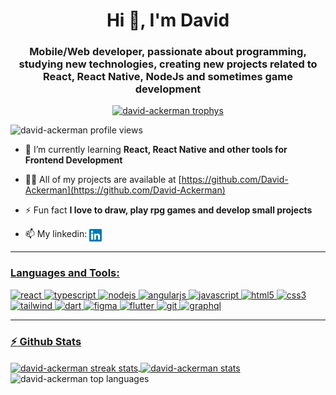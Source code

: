 
<!--
**David-Ackerman/David-Ackerman** is a ✨ _special_ ✨ repository because its `README.md` (this file) appears on your GitHub profile.

Here are some ideas to get you started:

- 🔭 I’m currently working on ...
- 🌱 I’m currently learning ...
- 👯 I’m looking to collaborate on ...
- 🤔 I’m looking for help with ...
- 💬 Ask me about ...
- 📫 How to reach me: ...
- 😄 Pronouns: ...
- ⚡ Fun fact: ...
-->

<h1 align="center">Hi 👋, I'm David</h1>
<h3 align="center">Mobile/Web developer, passionate about programming, studying new technologies, creating new projects related to React, React Native, NodeJs and sometimes game development</h3>

<p align="center"> <a href="https://github.com/ryo-ma/github-profile-trophy"><img src="https://github-profile-trophy.vercel.app/?username=david-ackerman&theme=monokai" alt="david-ackerman trophys" /></a> </p>

<p align="left"> <img src="https://komarev.com/ghpvc/?username=david-ackerman" alt="david-ackerman profile views" /> </p>

- 🌱 I’m currently learning **React, React Native and other tools for Frontend Development**

- 👨‍💻 All of my projects are available at [https://github.com/David-Ackerman](https://github.com/David-Ackerman)

- ⚡ Fun fact **I love to draw, play rpg games and develop small projects**

- 📫 My linkedin: <a href="https://linkedin.com/in/david-dos-santos-dev/" target="blank" rel="noopener noreferrer"><img align="center" src="https://github.com/David-Ackerman/David-Ackerman/blob/master/linkedin.svg" alt="linkedin david dos santos" height="20" width="20" />

---

### Languages and Tools:

<p align="left">
  <img src="https://www.vectorlogo.zone/logos/reactjs/reactjs-icon.svg" alt="react" width="40" height="40"/> <img src="https://www.vectorlogo.zone/logos/typescriptlang/typescriptlang-icon.svg" alt="typescript" width="40" height="40"/> <img src="https://www.vectorlogo.zone/logos/nodejs/nodejs-icon.svg" alt="nodejs" width="40" height="40"/> <img src="https://www.vectorlogo.zone/logos/angular/angular-icon.svg" alt="angularjs" width="40" height="40"/> <img src="https://www.vectorlogo.zone/logos/javascript/javascript-icon.svg" alt="javascript" width="40" height="40"/> <img src="https://www.vectorlogo.zone/logos/w3_html5/w3_html5-icon.svg" alt="html5" width="40" height="40"/> <img src="https://www.vectorlogo.zone/logos/w3_css/w3_css-official.svg" alt="css3" width="40" height="40"/> <img src="https://www.vectorlogo.zone/logos/tailwindcss/tailwindcss-ar21.svg" alt="tailwind" width="40" height="40"/> <img src="https://www.vectorlogo.zone/logos/dartlang/dartlang-icon.svg" alt="dart" width="40" height="40"/> <img src="https://www.vectorlogo.zone/logos/figma/figma-icon.svg" alt="figma" width="40" height="40"/> <img src="https://www.vectorlogo.zone/logos/flutterio/flutterio-icon.svg" alt="flutter" width="40" height="40"/> <img src="https://www.vectorlogo.zone/logos/git-scm/git-scm-icon.svg" alt="git" width="40" height="40"/>  <img src="https://www.vectorlogo.zone/logos/graphql/graphql-icon.svg" alt="graphql" width="40" height="40"/>
</p>
  
---

### :zap: Github Stats
 
<img align="center" src="https://github-readme-streak-stats.herokuapp.com/?user=david-ackerman&" alt="david-ackerman streak stats" />

<img align="center" src="https://github-readme-stats.vercel.app/api?username=david-ackerman&show_icons=true" alt="david-ackerman stats" />

<img align="left" src="https://github-readme-stats.vercel.app/api/top-langs/?username=david-ackerman&layout=compact&hide=html" alt="david-ackerman top languages" />

